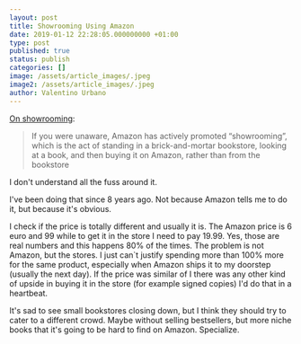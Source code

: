 ```yaml
---
layout: post
title: Showrooming Using Amazon
date: 2019-01-12 22:28:05.000000000 +01:00
type: post
published: true
status: publish
categories: []
image: /assets/article_images/.jpeg
image2: /assets/article_images/.jpeg
author: Valentino Urbano
---
```


[On showrooming][1]:

> If you were unaware, Amazon has actively promoted “showrooming”, which is the act of standing in a brick-and-mortar bookstore, looking at a book, and then buying it on Amazon, rather than from the bookstore

I don't understand all the fuss around it.

I've been doing that since 8 years ago. Not because Amazon tells me to do it, but because it's obvious.

I check if the price is totally different and usually it is. The Amazon price is 6 euro and 99 while to get it in the store I need to pay 19.99. Yes, those are real numbers and this happens 80% of the times. The problem is not Amazon, but the stores. I just can`t justify spending more than 100% more for the same product, especially when Amazon ships it to my doorstep (usually the next day). If the price was similar of I there was any other kind of upside in buying it in the store (for example signed copies) I'd do that in a heartbeat.

It's sad to see small bookstores closing down, but I think they should try to cater to a different crowd. Maybe without selling bestsellers, but more niche books that it's going to be hard to find on Amazon. Specialize.

[1]: https://www.seattlereviewofbooks.com/notes/2015/11/06/independent-bookstore-fan-showrooms-amazon-books/
